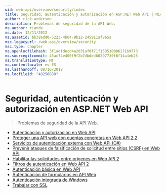 ```yaml
---
uid: web-api/overview/security/index
title: Seguridad, autenticación y autorización en ASP.NET Web API | Microsoft Docs
author: rick-anderson
description: Problemas de seguridad de la API Web.
ms.author: riande
ms.date: 12/11/2012
ms.assetid: bb38add0-5223-4b04-9b12-245911af865a
msc.legacyurl: /web-api/overview/security
msc.type: chapter
ms.openlocfilehash: 3f1adfdecd4a2031af0f71f15351088627169773
ms.sourcegitcommit: 45ac74e400f9f2b7dbded66297730f6f14a4eb25
ms.translationtype: MT
ms.contentlocale: es-ES
ms.lasthandoff: 08/16/2018
ms.locfileid: "48256888"
---
```

<a name="security-authentication-and-authorization-in-aspnet-web-api"></a>Seguridad, autenticación y autorización en ASP.NET Web API
====================
> Problemas de seguridad de la API Web.


- [Autenticación y autorización en Web API](authentication-and-authorization-in-aspnet-web-api.md)
- [Proteger una API web con cuentas concretas en Web API 2.2](individual-accounts-in-web-api.md)
- [Servicios de autenticación externa con Web API (C#)](external-authentication-services.md)
- [Prevenir ataques de falsificación de solicitud entre sitios (CSRF) en Web API](preventing-cross-site-request-forgery-csrf-attacks.md)
- [Habilitar las solicitudes entre orígenes en Web API 2](enabling-cross-origin-requests-in-web-api.md)
- [Filtros de autenticación en Web API 2](authentication-filters.md)
- [Autenticación básica en Web API](basic-authentication.md)
- [Autenticación de formularios en API Web](forms-authentication.md)
- [Autenticación integrada de Windows](integrated-windows-authentication.md)
- [Trabajar con SSL](working-with-ssl-in-web-api.md)
